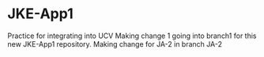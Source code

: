 # JKE-App1
Practice for integrating into UCV
Making change 1 going into branch1 for this new JKE-App1 repository.
Making change for JA-2 in branch JA-2
